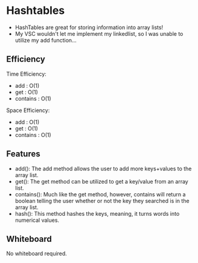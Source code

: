 # Hashtables
- HashTables are great for storing information into array lists!
- My VSC wouldn't let me implement my linkedlist, so I was unable to utilize my add function...

## Efficiency
Time Efficiency:

- add : O(1)
- get : O(1)
- contains : O(1)

Space Efficiency:

- add : O(1)
- get : O(1)
- contains : O(1)

## Features
- add(): The add method allows the user to add more keys+values to the array list.
- get(): The get method can be utilized to get a key/value from an array list.
- contains(): Much like the get method, however, contains will return a boolean telling the user whether or not the key they searched is in the array list.
- hash(): This method hashes the keys, meaning, it turns words into numerical values.

## Whiteboard
No whiteboard required.

